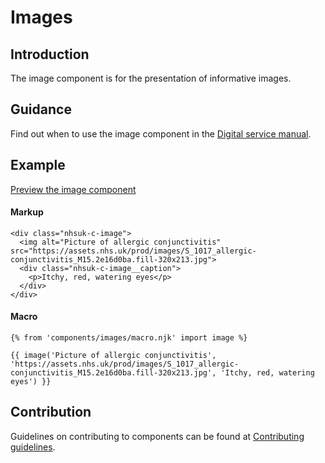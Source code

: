 # Images

## Introduction

The image component is for the presentation of informative images.

## Guidance

Find out when to use the image component in the [Digital service manual]().

## Example

[Preview the image component]()

#### Markup

    <div class="nhsuk-c-image">
      <img alt="Picture of allergic conjunctivitis" src="https://assets.nhs.uk/prod/images/S_1017_allergic-conjunctivitis_M15.2e16d0ba.fill-320x213.jpg">
      <div class="nhsuk-c-image__caption">
        <p>Itchy, red, watering eyes</p>
      </div>
    </div>

#### Macro

    {% from 'components/images/macro.njk' import image %}

    {{ image('Picture of allergic conjunctivitis', 'https://assets.nhs.uk/prod/images/S_1017_allergic-conjunctivitis_M15.2e16d0ba.fill-320x213.jpg', 'Itchy, red, watering eyes') }}

## Contribution

Guidelines on contributing to components can be found at [Contributing guidelines]().
